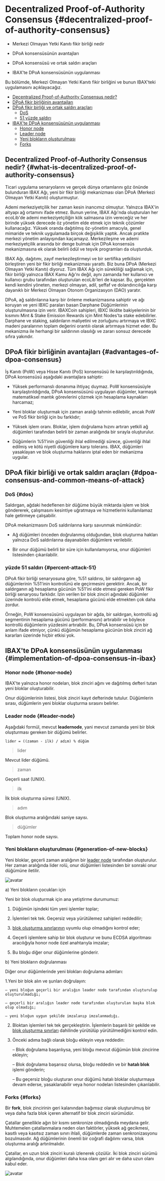 
# Decentralized Proof-of-Authority Consensus {#decentralized-proof-of-authority-consensus}

* Merkezi Olmayan Yetki Kanıtı fikir birliği nedir

* DPoA konsensüsünün avantajları

* DPoA konsensüsü ve ortak saldırı araçları

* IBAX'te DPoA konsensüsünün uygulanması

Bu bölümde, Merkezi Olmayan Yetki Kanıtı fikir birliğini ve bunun IBAX'teki uygulamasını açıklayacağız.


 - [Decentralized Proof-of-Authority Consensus nedir?](#what-is-decentralized-proof-of-authority-consensus)
  - [DPoA fikir birliğinin avantajları](#advantages-of-dpoa-consensus)
  - [DPoA fikir birliği ve ortak saldırı araçları](#dpoa-consensus-and-common-means-of-attack)
    - [DoS](#dos)
    - [51 yüzde saldırı](#percent-attack-51)
  - [IBAX'te DPoA konsensüsünün uygulanması](#implementation-of-dpoa-consensus-in-ibax)
    - [Honor node](#honor-node)
    - [Leader node](#leader-node)
    - [Yeni blokların oluşturulması](#generation-of-new-blocks)
    - [Forks](#forks)

## Decentralized Proof-of-Authority Consensus nedir? {#what-is-decentralized-proof-of-authority-consensus}

Ticari uygulama senaryolarını ve gerçek dünya ortamlarını göz önünde bulunduran IBAX Ağı, yeni bir fikir birliği mekanizması olan DPoA (Merkezi Olmayan Yetki Kanıtı) oluşturmuştur.

Ademi merkeziyetçilik her zaman kesin inancımız olmuştur. Yalnızca IBAX'in altyapı ağ ortamını ifade etmez. Bunun yerine, IBAX Ağı'nda oluşturulan her ecoLib'de ademi merkeziyetçiliğin kök salmasına izin vereceğiz ve her birinde yüksek derecede öz yönetim elde etmek için teknik çözümler kullanacağız. Yüksek oranda dağıtılmış öz-yönetim amacıyla, genel mimaride ve teknik uygulamada birçok değişiklik yaptık. Ancak pratikte merkezi yönetim anlayışından kaçamayız. Merkezileşme ve ademi merkeziyetçilik arasında bir denge bulmak için DPoA konsensüs mekanizmasına ek olarak belirli ödül ve teşvik programları da oluşturduk.

IBAX Ağı, dağıtımı, zayıf merkezileştirmeyi ve bir sertifika yetkilisini birleştiren yeni bir fikir birliği mekanizması yarattı. Biz buna DPoA (Merkezi Olmayan Yetki Kanıtı) diyoruz. Tüm IBAX Ağı için sürekliliği sağlamak için, fikir birliği yalnızca IBAX Kamu Ağı'nı değil, aynı zamanda her kullanıcı ve kullanıcı grubu tarafından oluşturulan ecoLib'leri de kapsar. Bu, gerçekten kendi kendini yöneten, merkezi olmayan, adil, şeffaf ve dolandırıcılığa karşı dayanıklı bir Merkezi Olmayan Otonom Organizasyon (DAO) yaratır.

DPoA, ağ saldırılarına karşı bir önleme mekanizmasına sahiptir ve ağı koruyan ve yeni IBXC paraları basan Darphane Düğümlerinin oluşturulmasına izin verir. IBAXCoin sahipleri, IBXC likidite bakiyelerinin bir kısmını Mint & Stake Emission Rewards için Mint Nodes'ta stake edebilirler. Darphane ve staking, saldırıların maliyetini ve zorluğunu artırmaya ve IBXC madeni paralarının toplam değerini orantılı olarak artırmaya hizmet eder. Bu mekanizma ile herhangi bir saldırının olasılığı ve zararı sonsuz derecede sıfıra yakındır.

## DPoA fikir birliğinin avantajları {#advantages-of-dpoa-consensus}

İş Kanıtı (PoW) veya Hisse Kanıtı (PoS) konsensüsü ile karşılaştırıldığında, DPoA konsensüsü aşağıdaki avantajlara sahiptir:

* Yüksek performanslı donanıma ihtiyaç duymaz. PoW konsensüsüyle karşılaştırıldığında, DPoA konsensüsünü uygulayan düğümler, karmaşık matematiksel mantık görevlerini çözmek için hesaplama kaynakları harcamaz;

* Yeni bloklar oluşturmak için zaman aralığı tahmin edilebilir, ancak PoW ve PoS fikir birliği için bu farklıdır;

* Yüksek işlem oranı. Bloklar, işlem doğrulama hızını artıran yetkili ağ düğümleri tarafından belirli bir zaman aralığında bir sırayla oluşturulur.

* Düğümlerin %51'inin güvenliği ihlal edilmediği sürece, güvenliği ihlal edilmiş ve kötü niyetli düğümlere karşı tolerans. IBAX, düğümleri yasaklayan ve blok oluşturma haklarını iptal eden bir mekanizma uygular.

## DPoA fikir birliği ve ortak saldırı araçları {#dpoa-consensus-and-common-means-of-attack}

### DoS {#dos}

Saldırgan, ağdaki hedeflenen bir düğüme büyük miktarda işlem ve blok göndererek, çalışmasını kesintiye uğratmaya ve hizmetlerini kullanılamaz hale getirmeye çalışabilir.

DPoA mekanizmasını DoS saldırılarına karşı savunmak mümkündür:

* Ağ düğümleri önceden doğrulanmış olduğundan, blok oluşturma hakları yalnızca DoS saldırılarına dayanabilen düğümlere verilebilir.

* Bir onur düğümü belirli bir süre için kullanılamıyorsa, onur düğümleri listesinden çıkarılabilir.

### yüzde 51 saldırı {#percent-attack-51}

DPoA fikir birliği senaryosuna göre, %51 saldırısı, bir saldırganın ağ düğümlerinin %51'inin kontrolünü ele geçirmesini gerektirir. Ancak, bir saldırganın ağ hesaplama gücünün %51'ini elde etmesi gereken PoW fikir birliği senaryosu farklıdır. İzin verilen bir blok zinciri ağındaki düğümler üzerinde kontrolü elde etmek, hesaplama gücünü elde etmekten çok daha zordur.

Örneğin, PoW konsensüsünü uygulayan bir ağda, bir saldırgan, kontrollü ağ segmentinin hesaplama gücünü (performansını) artırabilir ve böylece kontrollü düğümlerin yüzdesini artırabilir. Bu, DPoA konsensüsü için bir anlam ifade etmiyor, çünkü düğümün hesaplama gücünün blok zinciri ağ kararları üzerinde hiçbir etkisi yok.

## IBAX'te DPoA konsensüsünün uygulanması {#implementation-of-dpoa-consensus-in-ibax}

### Honor node {#honor-node}

IBAX'te yalnızca honor nodeları, blok zinciri ağını ve dağıtılmış defteri tutan yeni bloklar oluşturabilir.

Onur düğümlerinin listesi, blok zinciri kayıt defterinde tutulur. Düğümlerin sırası, düğümlerin yeni bloklar oluşturma sırasını belirler.

### Leader node {#leader-node}

Aşağıdaki formül, mevcut **leadernode**, yani mevcut zamanda yeni bir blok oluşturması gereken bir düğümü belirler.

```
lider = ((zaman - ilk) / adım) % düğüm
```

> lider

Mevcut lider düğümü.

> zaman

Geçerli saat (UNIX).

> ilk

İlk blok oluşturma süresi (UNIX).

> adım

Blok oluşturma aralığındaki saniye sayısı.

> düğümler

Toplam honor node sayısı.

### Yeni blokların oluşturulması {#generation-of-new-blocks}

Yeni bloklar, geçerli zaman aralığının bir [leader node](#leader-node) tarafından oluşturulur. Her zaman aralığında lider rolü, onur düğümleri listesinden bir sonraki onur düğümüne iletilir.

![avatar](/block-generation.png)

a) Yeni blokların çocukları için

Yeni bir blok oluşturmak için ana yetiştirme durumumuz:

1. Düğümün işindeki tüm yeni işlemler toplar;

2. İşlemleri tek tek. Geçersiz veya yürütülemez sahipleri reddedilir;

3. [blok oluşturma sınırlarının](../reference/platform-parameters.md#configure-the-generation-of-blocks) uyumlu olup olmadığını kontrol eder;

4. Geçerli işlemlere sahip bir blok oluşturur ve bunu ECDSA algoritması aracılığıyla honor node özel anahtarıyla imzalar;

5. Bu bloğu diğer onur düğümlerine gönderir.

b) Yeni blokların doğrulanması

Diğer onur düğümlerinde yeni blokları doğrulama adımları:

1.Yeni bir blok alın ve şunları doğrulayın:

    – yeni bloğun geçerli bir aralığın leader node tarafından oluşturulup oluşturulmadığı;

    – geçerli bir aralığın leader node tarafından oluşturulan başka blok olup olmadığı;

    – yeni bloğun uygun şekilde imzalanıp imzalanmadığı.

2. Bloktan işlemleri tek tek gerçekleştirin. İşlemlerin başarılı bir şekilde ve [blok oluşturma sınırları](../reference/platform-parameters.md#configure-the-generasyon-of-blocks) dahilinde yürütülüp yürütülmediğini kontrol edin.

3. Önceki adıma bağlı olarak bloğu ekleyin veya reddedin:

    – Blok doğrulama başarılıysa, yeni bloğu mevcut düğümün blok zincirine ekleyin;

    – Blok doğrulama başarısız olursa, bloğu reddedin ve bir **hatalı blok** işlemi gönderin;

    – Bu geçersiz bloğu oluşturan onur düğümü hatalı bloklar oluşturmaya devam ederse, yasaklanabilir veya honor nodeları listesinden çıkarılabilir.

### Forks {#forks}

Bir **fork**, blok zincirinin geri kalanından bağımsız olarak oluşturulmuş bir veya daha fazla blok içeren alternatif bir blok zinciri sürümüdür.

Çatallar genellikle ağın bir kısmı senkronize olmadığında meydana gelir. Muhtemelen çatallanmalara neden olan faktörler, yüksek ağ gecikmesi, kasıtlı veya kasıtsız zaman sınırı ihlali, düğümlerde zaman senkronizasyonu bozulmasıdır. Ağ düğümlerinin önemli bir coğrafi dağılımı varsa, blok oluşturma aralığı artırılmalıdır.

Çatallar, en uzun blok zinciri kuralı izlenerek çözülür. İki blok zinciri sürümü algılandığında, onur düğümleri daha kısa olanı geri alır ve daha uzun olanı kabul eder.

![avatar](/block-fork-resolution.png)